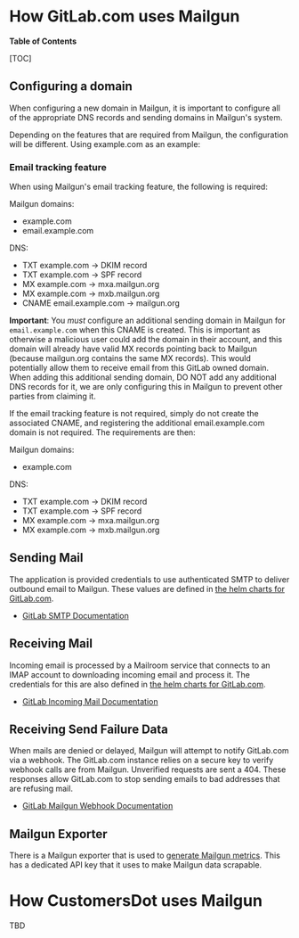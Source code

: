 # How GitLab.com uses Mailgun

**Table of Contents**

[TOC]

## Configuring a domain

When configuring a new domain in Mailgun, it is important to configure all of the appropriate DNS records and sending domains in Mailgun's system.

Depending on the features that are required from Mailgun, the configuration will be different. Using example.com as an example:

### Email tracking feature

When using Mailgun's email tracking feature, the following is required:

Mailgun domains:

- example.com
- email.example.com

DNS:

- TXT example.com -> DKIM record
- TXT example.com -> SPF record
- MX example.com -> mxa.mailgun.org
- MX example.com -> mxb.mailgun.org
- CNAME email.example.com -> mailgun.org

**Important**: You _must_ configure an additional sending domain in Mailgun for `email.example.com` when this CNAME is created. This is important as otherwise a malicious user could add the domain in their account, and this domain will already have valid MX records pointing back to Mailgun (because mailgun.org contains the same MX records). This would potentially allow them to receive email from this GitLab owned domain. When adding this additional sending domain, DO NOT add any additional DNS records for it, we are only configuring this in Mailgun to prevent other parties from claiming it.

If the email tracking feature is not required, simply do not create the associated CNAME, and registering the additional email.example.com domain is not required. The requirements are then:

Mailgun domains:

- example.com

DNS:

- TXT example.com -> DKIM record
- TXT example.com -> SPF record
- MX example.com -> mxa.mailgun.org
- MX example.com -> mxb.mailgun.org

## Sending Mail

The application is provided credentials to use authenticated SMTP to deliver outbound email to Mailgun. These values are defined in [the helm charts for GitLab.com](https://gitlab.com/gitlab-com/gl-infra/k8s-workloads/gitlab-com).

- [GitLab SMTP Documentation](https://docs.gitlab.com/omnibus/settings/smtp.html)

## Receiving Mail

Incoming email is processed by a Mailroom service that connects to an IMAP account to downloading incoming email and process it. The credentials for this are also defined in [the helm charts for GitLab.com](https://gitlab.com/gitlab-com/gl-infra/k8s-workloads/gitlab-com).

- [GitLab Incoming Mail Documentation](https://docs.gitlab.com/ee/administration/incoming_email.html)

## Receiving Send Failure Data

When mails are denied or delayed, Mailgun will attempt to notify GitLab.com via a webhook. The GitLab.com instance relies on a secure key to verify webhook calls are from Mailgun. Unverified requests are sent a 404. These responses allow GitLab.com to stop sending emails to bad addresses that are refusing mail.

- [GitLab Mailgun Webhook Documentation](https://docs.gitlab.com/ee/administration/integration/mailgun.html)

## Mailgun Exporter

There is a Mailgun exporter that is used to [generate Mailgun metrics](https://dashboards.gitlab.net/d/mailgun-main/mailgun3a-overview?orgId=1). This has a dedicated API key that it uses to make Mailgun data scrapable.

# How CustomersDot uses Mailgun

TBD
